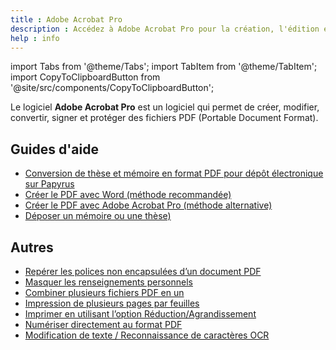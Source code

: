 ```yaml
---
title : Adobe Acrobat Pro
description : Accédez à Adobe Acrobat Pro pour la création, l'édition et la publication de documents PDF.
help : info
---
```


import Tabs from '@theme/Tabs';
import TabItem from '@theme/TabItem';
import CopyToClipboardButton from '@site/src/components/CopyToClipboardButton';

Le logiciel **Adobe Acrobat Pro** est un logiciel qui permet de créer, modifier, convertir, signer et protéger des fichiers PDF (Portable Document Format).

## Guides d'aide

- [Conversion de thèse et mémoire en format PDF pour dépôt électronique sur Papyrus](https://bib.umontreal.ca/gerer-diffuser/deposer-these-memoire/formater-pdf)
- [Créer le PDF avec Word (méthode recommandée)](https://bib.umontreal.ca/public/bib/soutien-informatique/E13-Papyrus-pdf-word.pdf)
- [Créer le PDF avec Adobe Acrobat Pro (méthode alternative)](https://bib.umontreal.ca/public/bib/soutien-informatique/E13-Papyrus-pdf-adobe.pdf)
- [Déposer un mémoire ou une thèse)](https://boite-outils.bib.umontreal.ca/recherche/deposer-these-memoire)

## Autres
- [Repérer les polices non encapsulées d’un document PDF](https://bib.umontreal.ca/public/bib/soutien-informatique/E13-polices-non-encapsulees.pdf)
- [Masquer les renseignements personnels](https://bib.umontreal.ca/public/bib/soutien-informatique/E13-masquer-renseignements-personnels.pdf)
- [Combiner plusieurs fichiers PDF en un](https://bib.umontreal.ca/public/bib/soutien-informatique/E13-combiner-fichiers.pdf)
- [Impression de plusieurs pages par feuilles](https://bib.umontreal.ca/public/bib/soutien-informatique/E13-impression-plusieurs-pages.pdf)
- [Imprimer en utilisant l’option Réduction/Agrandissement](https://bib.umontreal.ca/public/bib/soutien-informatique/E13-impression-reduction-agrandissement.pdf)
- [Numériser directement au format PDF](https://bib.umontreal.ca/public/bib/soutien-informatique/E13-numeriser-pdf.pdf)
- [Modification de texte / Reconnaissance de caractères OCR](https://bib.umontreal.ca/public/bib/soutien-informatique/E13-OCR.pdf)
